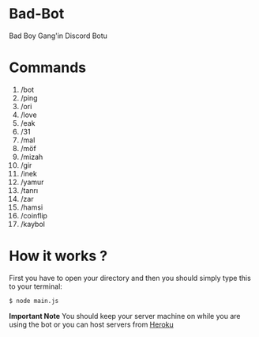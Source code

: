 # Bad-Bot
Bad Boy Gang'in Discord Botu

# Commands
1. /bot
2. /ping
3. /ori
4. /love
5. /eak
6. /31
7. /mal
8. /möf
9. /mizah
10. /gir
11. /inek
12. /yamur
13. /tanrı
14. /zar
15. /hamsi
16. /coinflip
17. /kaybol

# How it works ?
First you have to open your directory and then you should simply type this to your terminal:
```bash
$ node main.js
```

**Important Note**
You should keep your server machine on while you are using the bot or you can host servers from [Heroku](https://medium.com/@mason.spr/hosting-a-discord-js-bot-for-free-using-heroku-564c3da2d23f)
